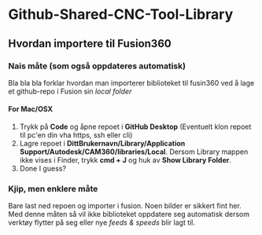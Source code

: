 # Github-Shared-CNC-Tool-Library


 
## Hvordan importere til Fusion360


### Nais måte (som også oppdateres automatisk)

Bla bla bla forklar hvordan man importerer biblioteket til fusin360 ved å lage et github-repo i Fusion sin *local folder*

#### For Mac/OSX

1. Trykk på **Code** og åpne repoet i **GitHub Desktop** (Eventuelt klon repoet til pc'en din vha https, ssh eller cli)
2. Lagre repoet i **DittBrukernavn/Library/Application Support/Autodesk/CAM360/libraries/Local**. Dersom Library mappen ikke vises i Finder, trykk **cmd + J** og huk av **Show Library Folder**.
3. Done I guess?


### Kjip, men enklere måte

Bare last ned repoen og importer i fusion. Noen bilder er sikkert fint her. Med denne måten så vil ikke biblioteket oppdatere seg automatisk dersom verktøy flytter på seg eller nye *feeds & speeds* blir lagt til. 
